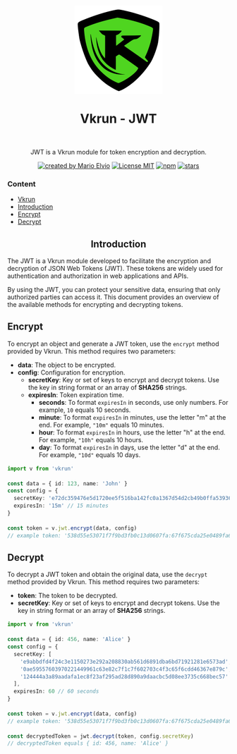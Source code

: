 <div align="center">
  <img src="../../../logo.svg" width="200px" align="center" alt="Vkrun logo" />
  <h1 align="center">Vkrun - JWT</h1>
  <br/>
  <p align="center">
    JWT is a Vkrun module for token encryption and decryption.
  </p>
</div>

<p align="center">
  <a href="https://github.com/jukerah" rel="nofollow"><img src="https://img.shields.io/badge/created%20by-Mario%20Elvio-blue.svg" alt="created by Mario Elvio"></a>
  <a href="https://opensource.org/licenses/MIT" rel="nofollow"><img src="https://img.shields.io/badge/License%20-MIT-blue.svg" alt="License MIT"></a>
  <a href="https://www.npmjs.com/package/vkrun" rel="nofollow"><img src="https://img.shields.io/npm/dw/vkrun.svg?color=blue" alt="npm"></a>
  <a href="https://www.npmjs.com/package/vkrun" rel="nofollow"><img src="https://img.shields.io/github/stars/jukerah/vkrun" alt="stars"></a>
</p>

### Content
- [Vkrun](../../../Readme.md)
- [Introduction](#introduction)
- [Encrypt](#encrypt)
- [Decrypt](#decrypt)

<h2 align="center">Introduction</h2>

The JWT is a Vkrun module developed to facilitate the encryption and decryption of JSON Web Tokens (JWT). These tokens are widely used for authentication and authorization in web applications and APIs.

By using the JWT, you can protect your sensitive data, ensuring that only authorized parties can access it. This document provides an overview of the available methods for encrypting and decrypting tokens.

<h2 align="encrypt">Encrypt</h2>

To encrypt an object and generate a JWT token, use the `encrypt` method provided by Vkrun. This method requires two parameters:

- **data**: The object to be encrypted.
- **config**: Configuration for encryption.
  - **secretKey**: Key or set of keys to encrypt and decrypt tokens. Use the key in string format or an array of **SHA256** strings.
  - **expiresIn**: Token expiration time.
    - **seconds**: To format `expiresIn` in seconds, use only numbers. For example, `10` equals 10 seconds.
    - **minute**: To format `expiresIn` in minutes, use the letter "m" at the end. For example, `"10m"` equals 10 minutes.
    - **hour**: To format `expiresIn` in hours, use the letter "h" at the end. For example, `"10h"` equals 10 hours.
    - **day**: To format `expiresIn` in days, use the letter "d" at the end. For example, `"10d"` equals 10 days.


```ts
import v from 'vkrun'

const data = { id: 123, name: 'John' }
const config = {
  secretKey: 'e72dc359476e5d1720ee5f516ba142fc0a1367d54d2cb49b0ffa53936efe0b94',
  expiresIn: '15m' // 15 minutes
}

const token = v.jwt.encrypt(data, config)
// example token: '538d55e53071f7f9bd3fb0c13d0607fa:67f675cda25e0489fa6ffad50f10addd87ddb5268f9d1f42a013d38aa891291491d8bf81ba6a667153ea0d94fe75bc20a472fde43f083220f911fa7faa1c82476b633b81d27a205e9d85120470cfe2734ba58e137a3295aff39d159827201c66'
```

<h2 align="decrypt">Decrypt</h2>

To decrypt a JWT token and obtain the original data, use the `decrypt` method provided by Vkrun. This method requires two parameters:

- **token**: The token to be decrypted.
- **secretKey**: Key or set of keys to encrypt and decrypt tokens. Use the key in string format or an array of **SHA256** strings.


```ts
import v from 'vkrun'

const data = { id: 456, name: 'Alice' }
const config = {
  secretKey: [
    'e9abbdfd4f24c3e1150273e292a208830ab561d6891dba6bd71921281e6573ad',
    '0ae59557603970221449961c63e82c7f1c7f602703c4f3c65f6cdd46367e879c',
    '124444a3a89aadafa1ec8f23af295ad28d890a9daacbc5d08ee3735c668bec57'
  ],
  expiresIn: 60 // 60 seconds
}

const token = v.jwt.encrypt(data, config)
// example token: '538d55e53071f7f9bd3fb0c13d0607fa:67f675cda25e0489fa6ffad50f10addd87ddb5268f9d1f42a013d38aa891291491d8bf81ba6a667153ea0d94fe75bc20a472fde43f083220f911fa7faa1c82476b633b81d27a205e9d85120470cfe2734ba58e137a3295aff39d159827201c66'

const decryptedToken = jwt.decrypt(token, config.secretKey)
// decryptedToken equals { id: 456, name: 'Alice' }
```
